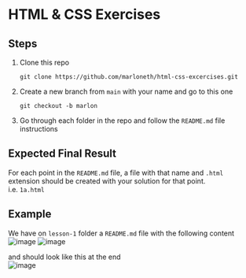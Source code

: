 # HTML & CSS Exercises
## Steps
1. Clone this repo
   ```shell
   git clone https://github.com/marloneth/html-css-excercises.git
   ```
2. Create a new branch from `main` with your name and go to this one
   ```shell
   git checkout -b marlon
   ```
3. Go through each folder in the repo and follow the `README.md` file instructions

## Expected Final Result
For each point in the `README.md` file, a file with that name and `.html` extension should be created with your solution for that point. <br />
i.e. `1a.html`

## Example
We have on `lesson-1` folder a `README.md` file with the following content <br />
![image](https://github.com/marloneth/html-css-excercises/assets/140345609/a16c06db-172d-4add-82f0-598ccaabd74a)
![image](https://github.com/marloneth/html-css-excercises/assets/140345609/e14e2600-3d55-4c50-8735-77774cd33eaa)

and should look like this at the end <br />
![image](https://github.com/marloneth/html-css-excercises/assets/140345609/a3219aa2-e7a4-4175-970c-3448e3d87755)

